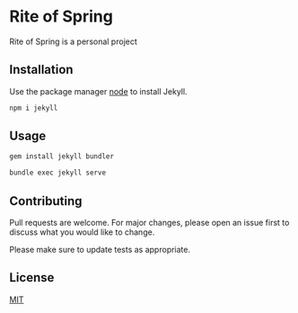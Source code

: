 # Rite of Spring

Rite of Spring is a personal project 

## Installation

Use the package manager [node](https://www.npmjs.com/get-npm) to install Jekyll.

```bash
npm i jekyll
```

## Usage

```bash
gem install jekyll bundler

bundle exec jekyll serve
```

## Contributing
Pull requests are welcome. For major changes, please open an issue first to discuss what you would like to change.

Please make sure to update tests as appropriate.

## License
[MIT](https://choosealicense.com/licenses/mit/)